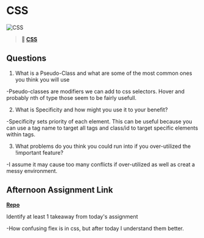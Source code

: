 # CSS

![CSS](https://bcw.blob.core.windows.net/public/cssUnit/1411879719053976)

> **📖 [CSS](https://codeworksacademy.com/fs-student-guide/resources/wk1/03-CSS)**

## Questions

1. What is a Pseudo-Class and what are some of the most common ones you think you will use

-Pseudo-classes are modifiers we can add to css selectors. Hover and probably nth of type those seem to be fairly usefull.

2. What is Specificity and how might you use it to your benefit?

-Specificity sets priority of each element. This can be useful because you can use a tag name to target all tags and class/id to target specific elements within tags.

3. What problems do you think you could run into if you over-utilized the !important feature?

-I assume it may cause too many conflicts if over-utilized as well as creat a messy environment.

## Afternoon Assignment Link

**[Repo](https://github.com/EricTimRussell/Cool-Site)**

Identify at least 1 takeaway from today's assignment

-How confusing flex is in css, but after today I understand them better.